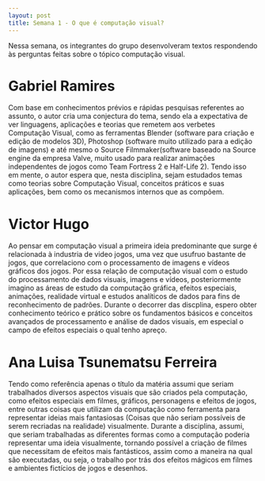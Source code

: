 ```yaml
---
layout: post
title: Semana 1 - O que é computação visual?
---
```


Nessa semana, os integrantes do grupo desenvolveram textos respondendo às perguntas feitas sobre o tópico computação visual.

# Gabriel Ramires

Com base em conhecimentos prévios e rápidas pesquisas referentes ao assunto, o autor cria uma conjectura do tema, sendo ela a expectativa de ver linguagens, aplicações e teorias que remetem aos verbetes Computação Visual, como as ferramentas Blender (software para criação e edição de modelos 3D), Photoshop (software muito utilizado para a edição de imagens) e até mesmo o Source Filmmaker(software baseado na Source engine da empresa Valve, muito usado para realizar animações independentes de jogos como Team Fortress 2 e Half-Life 2). Tendo isso em mente, o autor espera que, nesta disciplina, sejam estudados temas como teorias sobre Computação Visual, conceitos práticos e suas aplicações, bem como os mecanismos internos que as compõem.

# Victor Hugo 

Ao pensar em computação visual a primeira ideia predominante que surge é relacionada à industria de video jogos, uma vez que usufruo bastante de jogos, que correlaciono com o processamento de imagens e vídeos gráficos dos jogos. Por essa relação de computação visual com o estudo do processamento de dados visuais, imagens e vídeos, posteriormente imagino as áreas de estudo da computação gráfica, efeitos especiais, animações, realidade virtual e estudos analíticos de dados para fins de reconhecimento de padrões. Durante o decorrer das discplina, espero obter conhecimento teórico e prático sobre os fundamentos básicos e conceitos avançados de processamento e análise de dados visuais, em especial o campo de efeitos especiais o qual tenho apreço.

# Ana Luisa Tsunematsu Ferreira

Tendo como referência apenas o título da matéria assumi que seriam trabalhados diversos aspectos visuais que são criados pela computação, como efeitos especiais em filmes, gráficos, personagens e efeitos de jogos, entre outras coisas que utilizam da computação como ferramenta para representar ideias mais fantasiosas (Coisas que não seriam possíveis de serem recriadas na realidade) visualmente. 
Durante a disciplina, assumi, que seriam trabalhadas as diferentes formas como a computação poderia representar uma ideia visualmente, tornando possível a criação de filmes que necessitam de efeitos mais fantásticos, assim como a maneira na qual são executadas, ou seja, o trabalho por trás dos efeitos mágicos em filmes e ambientes fictícios de jogos e desenhos.
